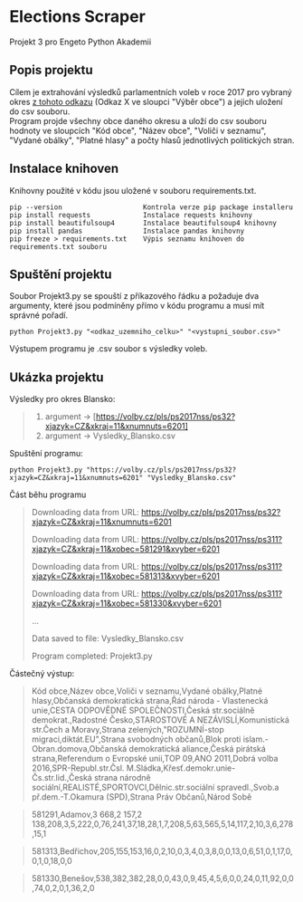 # Elections Scraper
Projekt 3 pro Engeto Python Akademii

## Popis projektu
Cílem je extrahování výsledků parlamentních voleb v roce 2017 pro vybraný okres [z tohoto odkazu](https://volby.cz/pls/ps2017nss/ps3?xjazyk=CZ) (Odkaz X ve sloupci "Výběr obce") a jejich uložení do csv souboru.\
Program projde všechny obce daného okresu a uloží do csv souboru hodnoty ve sloupcích "Kód obce", "Název obce", "Voliči v seznamu", "Vydané obálky", "Platné hlasy" a počty hlasů jednotlivých politických stran.

## Instalace knihoven
Knihovny použité v kódu jsou uložené v souboru requirements.txt. 
```
pip --version                    Kontrola verze pip package installeru
pip install requests             Instalace requests knihovny
pip install beautifulsoup4       Instalace beautifulsoup4 knihovny
pip install pandas               Instalace pandas knihovny
pip freeze > requirements.txt    Výpis seznamu knihoven do requirements.txt souboru
```
## Spuštění projektu
Soubor Projekt3.py se spouští z příkazového řádku a požaduje dva argumenty, které jsou podmíněny přímo v kódu programu a musí mít správné pořadí.
```
python Projekt3.py "<odkaz_uzemniho_celku>" "<vystupni_soubor.csv>"
```
Výstupem programu je .csv soubor s výsledky voleb.

## Ukázka projektu
Výsledky pro okres Blansko:
> 1. argument -> [https://volby.cz/pls/ps2017nss/ps32?xjazyk=CZ&xkraj=11&xnumnuts=6201]
> 2. argument -> Vysledky_Blansko.csv


Spuštění programu:
```
python Projekt3.py "https://volby.cz/pls/ps2017nss/ps32?xjazyk=CZ&xkraj=11&xnumnuts=6201" "Vysledky_Blansko.csv"
```

Část běhu programu
> Downloading data from URL: https://volby.cz/pls/ps2017nss/ps32?xjazyk=CZ&xkraj=11&xnumnuts=6201
> 
> Downloading data from URL: https://volby.cz/pls/ps2017nss/ps311?xjazyk=CZ&xkraj=11&xobec=581291&xvyber=6201
> 
> Downloading data from URL: https://volby.cz/pls/ps2017nss/ps311?xjazyk=CZ&xkraj=11&xobec=581313&xvyber=6201
> 
> Downloading data from URL: https://volby.cz/pls/ps2017nss/ps311?xjazyk=CZ&xkraj=11&xobec=581330&xvyber=6201
> 
> ...
> 
> Data saved to file: Vysledky_Blansko.csv
> 
> Program completed: Projekt3.py


Částečný výstup:
> Kód obce,Název obce,Voliči v seznamu,Vydané obálky,Platné hlasy,Občanská demokratická strana,Řád národa - Vlastenecká unie,CESTA ODPOVĚDNÉ SPOLEČNOSTI,Česká str.sociálně demokrat.,Radostné Česko,STAROSTOVÉ A NEZÁVISLÍ,Komunistická str.Čech a Moravy,Strana zelených,"ROZUMNÍ-stop migraci,diktát.EU",Strana svobodných občanů,Blok proti islam.-Obran.domova,Občanská demokratická aliance,Česká pirátská strana,Referendum o Evropské unii,TOP 09,ANO 2011,Dobrá volba 2016,SPR-Republ.str.Čsl. M.Sládka,Křesť.demokr.unie-Čs.str.lid.,Česká strana národně sociální,REALISTÉ,SPORTOVCI,Dělnic.str.sociální spravedl.,Svob.a př.dem.-T.Okamura (SPD),Strana Práv Občanů,Národ Sobě

> 581291,Adamov,3 668,2 157,2 138,208,3,5,222,0,76,241,37,18,28,1,7,208,5,63,565,5,14,117,2,10,3,6,278,15,1

> 581313,Bedřichov,205,155,153,16,0,2,10,0,3,4,0,3,8,0,0,13,0,6,51,0,1,17,0,0,1,0,18,0,0

> 581330,Benešov,538,382,382,28,0,0,43,0,9,45,4,5,6,0,0,24,0,11,92,0,0,74,0,2,0,1,36,2,0
